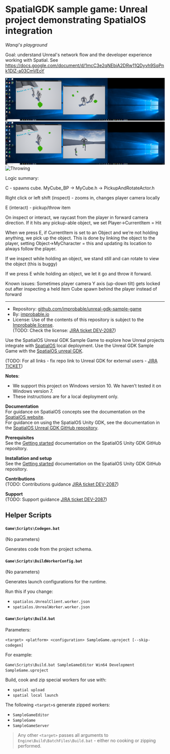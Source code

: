 # SpatialGDK sample game: Unreal project demonstrating SpatialOS integration

*Wanqi's playground*

Goal: understand Unreal's network flow and the developer experience working with Spatial.
See https://docs.google.com/document/d/1mcC3e2qNEbiA2DRw11QDyvh9SqPnk1DlZ-a03CmVEoY


![Spawning Cubes](Game/Screenshots/SpawningCubes.png)
![Holding Object](Game/Screenshots/HoldingObject.png)
![Throwing](Game/Screenshots/Throwing.png)


Logic summary:

C - spawns cube. MyCube_BP -> MyCube.h -> PickupAndRotateActor.h

Right click or left shift (inspect) - zooms in, changes player camera locally

E (interact) - pickup/throw item


On inspect or interact, we raycast from the player in forward camera direction. If it hits any pickup-able object, we set Player->CurrentItem = Hit

When we press E, if CurrentItem is set to an Object and we’re not holding anything, we pick up the object. This is done by linking the object to the player, setting Object->MyCharacter = this and updating its location to always follow the player.

If we inspect while holding an object, we stand still and can rotate to view the object (this is buggy)

If we press E while holding an object, we let it go and throw it forward.



Known issues:
Sometimes player camera Y axis (up-down tilt) gets locked out after inspecting a held item
Cube spawn behind the player instead of forward



--------

* Repository: [github.com/improbable/unreal-gdk-sample-game](https://github.com/improbable/unreal-gdk-sample-game)
* By: [improbable.io](https://improbable.io/)
* License: Use of the contents of this repository is subject to the [Improbable license](LICENSE.md). <br/>
(TODO: Check the license: [JIRA ticket DEV-2087](https://improbableio.atlassian.net/browse/DEV-2087))

Use the SpatialOS Unreal GDK Sample Game to explore how Unreal projects integrate with [SpatialOS](https://improbable.io/games) local deployment. Use the Unreal GDK Sample Game with the [SpatialOS unreal GDK](https://github.com/improbable/unreal-gdk/blob/master).

(TODO: For all links - fix repo link to Unreal GDK for external users - [JIRA TICKET](https://improbableio.atlassian.net/browse/UNR-304))

**Notes**:
* We support this project on Windows version 10. We haven’t tested it on Windows version 7.
* These instructions are for a local deployment only.

**Documentation** <br/>
For guidance on SpatialOS concepts see the documentation on the [SpatialOS website](https://docs.improbable.io/reference/13.0/shared/concepts/spatialos). <br/>
For guidance on using the SpatialOS Unity GDK, see the documentation in the  [SpatialOS Unreal GDK GitHub repository](https://github.com/improbable/unreal-gdk/blob/master/docs/start_here_table_of_contents.md).

**Prerequisites** <br/>
See the [Getting started](https://github.com/improbable/unreal-gdk/blob/master/docs/getting_started.md#prerequisites) documentation on the SpatialOS Unity GDK GitHub repository.

**Installation and setup** <br/>
See the [Getting started](https://github.com/improbable/unreal-gdk/blob/master/docs/getting_started.md#table-of-contents) documentation on the SpatialOS Unity GDK GitHub repository.

**Contributions** <br/>
(TODO: Contributions guidance [JIRA ticket DEV-2087](https://improbableio.atlassian.net/browse/DEV-2087))

**Support** <br/>
(TODO: Support guidance [JIRA ticket DEV-2087](https://improbableio.atlassian.net/browse/DEV-2087))

## Helper Scripts
#### `Game\Scripts\Codegen.bat`
(No parameters)

Generates code from the project schema.

#### `Game\Scripts\BuildWorkerConfig.bat`
(No parameters)

Generates launch configurations for the runtime.

Run this if you change:
* `spatialos.UnrealClient.worker.json`
* `spatialos.UnrealWorker.worker.json`

#### `Game\Scripts\Build.bat`
Parameters:

`<target> <platform> <configuration> SampleGame.uproject [--skip-codegen]`

For example:

`Game\Scripts\Build.bat SampleGameEditor Win64 Development SampleGame.uproject`

Build, cook and zip special workers for use with:
* `spatial upload`
* `spatial local launch`

The following `<target>`s  generate zipped workers:
* `SampleGameEditor`
* `SampleGame`
* `SampleGameServer`

> Any other `<target>` passes all arguments  to `Engine\Build\BatchFiles\Build.bat` - either no cooking or zipping performed.


